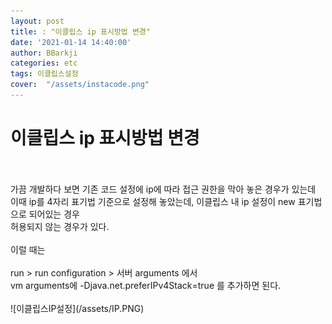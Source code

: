 ```yaml
---
layout: post
title: : "이클립스 ip 표시방법 변경"
date: '2021-01-14 14:40:00'
author: BBarkji
categories: etc
tags: 이클립스설정
cover:  "/assets/instacode.png"
---
```




# 이클립스 ip 표시방법 변경
<br/>
<br/>
가끔 개발하다 보면 기존 코드 설정에 ip에 따라 접근 권한을 막아 놓은 경우가 있는데<br/>
이때 ip를 4자리 표기법 기준으로 설정해 놓았는데, 이클립스 내 ip 설정이 new 표기법으로 되어있는 경우<br/>
허용되지 않는 경우가 있다.
<br/>
<br/>
이럴 때는
<br/>
<br/>
run > run configuration > 서버 arguments 에서 <br/>
vm arguments에 -Djava.net.preferIPv4Stack=true 를 추가하면 된다.
<br/>
<br/>
![이클립스IP설정](/assets/IP.PNG) 